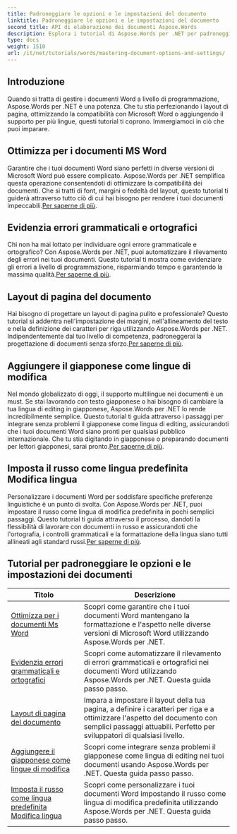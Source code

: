 ```yaml
---
title: Padroneggiare le opzioni e le impostazioni del documento
linktitle: Padroneggiare le opzioni e le impostazioni del documento
second_title: API di elaborazione dei documenti Aspose.Words
description: Esplora i tutorial di Aspose.Words per .NET per padroneggiare le opzioni e le impostazioni dei documenti. Impara a ottimizzare per Word, i controlli grammaticali, i layout di pagina e i linguaggi di modifica.
type: docs
weight: 1510
url: /it/net/tutorials/words/mastering-document-options-and-settings/
---
```

## Introduzione

Quando si tratta di gestire i documenti Word a livello di programmazione, Aspose.Words per .NET è una potenza. Che tu stia perfezionando i layout di pagina, ottimizzando la compatibilità con Microsoft Word o aggiungendo il supporto per più lingue, questi tutorial ti coprono. Immergiamoci in ciò che puoi imparare.

## Ottimizza per i documenti MS Word
 Garantire che i tuoi documenti Word siano perfetti in diverse versioni di Microsoft Word può essere complicato. Aspose.Words per .NET semplifica questa operazione consentendoti di ottimizzare la compatibilità dei documenti. Che si tratti di font, margini o fedeltà del layout, questo tutorial ti guiderà attraverso tutto ciò di cui hai bisogno per rendere i tuoi documenti impeccabili.[Per saperne di più](./optimize-for-ms-word-document/).

## Evidenzia errori grammaticali e ortografici
 Chi non ha mai lottato per individuare ogni errore grammaticale e ortografico? Con Aspose.Words per .NET, puoi automatizzare il rilevamento degli errori nei tuoi documenti. Questo tutorial ti mostra come evidenziare gli errori a livello di programmazione, risparmiando tempo e garantendo la massima qualità.[Per saperne di più](./highlight-grammatical-and-spelling-errors/).

## Layout di pagina del documento
Hai bisogno di progettare un layout di pagina pulito e professionale? Questo tutorial si addentra nell'impostazione dei margini, nell'allineamento del testo e nella definizione dei caratteri per riga utilizzando Aspose.Words per .NET. Indipendentemente dal tuo livello di competenza, padroneggerai la progettazione di documenti senza sforzo.[Per saperne di più](./document-page-layout/).

## Aggiungere il giapponese come lingue di modifica
 Nel mondo globalizzato di oggi, il supporto multilingue nei documenti è un must. Se stai lavorando con testo giapponese o hai bisogno di cambiare la tua lingua di editing in giapponese, Aspose.Words per .NET lo rende incredibilmente semplice. Questo tutorial ti guida attraverso i passaggi per integrare senza problemi il giapponese come lingua di editing, assicurandoti che i tuoi documenti Word siano pronti per qualsiasi pubblico internazionale. Che tu stia digitando in giapponese o preparando documenti per lettori giapponesi, sarai pronto.[Per saperne di più](./adding-japanese-as-editing-languages/).

## Imposta il russo come lingua predefinita Modifica lingua
Personalizzare i documenti Word per soddisfare specifiche preferenze linguistiche è un punto di svolta. Con Aspose.Words per .NET, puoi impostare il russo come lingua di modifica predefinita in pochi semplici passaggi. Questo tutorial ti guida attraverso il processo, dandoti la flessibilità di lavorare con documenti in russo e assicurandoti che l'ortografia, i controlli grammaticali e la formattazione della lingua siano tutti allineati agli standard russi.[Per saperne di più](./set-russian-as-default-edit-language/).


 ## Tutorial per padroneggiare le opzioni e le impostazioni dei documenti
| Titolo | Descrizione |
| --- | --- |
| [Ottimizza per i documenti Ms Word](./optimize-for-ms-word-document/) | Scopri come garantire che i tuoi documenti Word mantengano la formattazione e l'aspetto nelle diverse versioni di Microsoft Word utilizzando Aspose.Words per .NET. |
| [Evidenzia errori grammaticali e ortografici](./highlight-grammatical-and-spelling-errors/) | Scopri come automatizzare il rilevamento di errori grammaticali e ortografici nei documenti Word utilizzando Aspose.Words per .NET. Questa guida passo passo. |
| [Layout di pagina del documento](./document-page-layout/) | Impara a impostare il layout della tua pagina, a definire i caratteri per riga e a ottimizzare l'aspetto del documento con semplici passaggi attuabili. Perfetto per sviluppatori di qualsiasi livello. |
| [Aggiungere il giapponese come lingue di modifica](./adding-japanese-as-editing-languages/) | Scopri come integrare senza problemi il giapponese come lingua di editing nei tuoi documenti usando Aspose.Words per .NET. Questa guida passo passo. |
| [Imposta il russo come lingua predefinita Modifica lingua](./set-russian-as-default-edit-language/) | Scopri come personalizzare i tuoi documenti Word impostando il russo come lingua di modifica predefinita utilizzando Aspose.Words per .NET. Questa guida passo passo. |